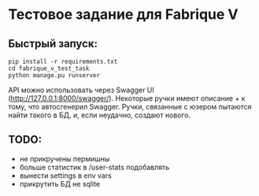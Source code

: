 # Тестовое задание для Fabrique V

## Быстрый запуск:
```
pip install -r requirements.txt
cd fabrique_v_test_task
python manage.pu runserver
```

API можно использовать через Swagger UI (http://127.0.0.1:8000/swagger/). Некоторые ручки имеют описание + к тому, что
автосгенерил Swagger. Ручки, связанные с юзером пытаются найти такого в БД, и, если неудачно, создают нового.

## TODO:
- не прикручены пермишны
- больше статистик в /user-stats подобавлять
- вынести settings в env vars
- прикрутить БД не sqlite